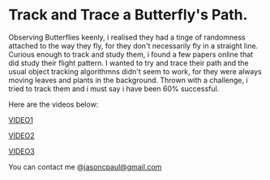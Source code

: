 # Track and Trace a Butterfly's Path.

Observing Butterflies keenly, i realised they had a tinge of randomness attached to the way they fly, for they don't necessarily fly 
in a straight line. Curious enough to track and study them, i found a few papers online that did study their flight pattern.
I wanted to try and trace their path and the usual object tracking algorithmns didn't seem to work, for they were always moving leaves and 
plants in the background. 
Thrown with a challenge, i tried to track them and i must say i have been 60% successful.

Here are the videos below:

[VIDEO1](https://www.youtube.com/watch?v=mALdHLKWPvI)

[VIDEO2](https://www.youtube.com/watch?v=sUGB1qTzC8E)

[VIDEO3](https://www.youtube.com/watch?v=0tuACc8GNdM)


You can contact me @jasoncpaul@gmail.com
